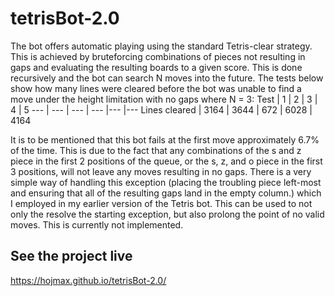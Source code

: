 # tetrisBot-2.0
The bot offers automatic playing using the standard Tetris-clear strategy. This is achieved by bruteforcing combinations of pieces not resulting in gaps and evaluating the resulting boards to a given score. This is done recursively and the bot can search N moves into the future. The tests below show how many lines were cleared before the bot was unable to find a move under the height limitation with no gaps where N = 3: 
Test | 1 | 2 | 3 | 4 | 5
--- | --- | --- | --- |--- |---
Lines cleared | 3164 | 3644 | 672 | 6028 | 4164

It is to be mentioned that this bot fails at the first move approximately 6.7% of the time. This is due to the fact that any combinations of the s and z piece in the first 2 positions of the queue, or the s, z, and o piece in the first 3 positions, will not leave any moves resulting in no gaps. There is a very simple way of handling this exception (placing the troubling piece left-most and ensuring that all of the resulting gaps land in the empty column.) which I employed in my earlier version of the Tetris bot. This can be used to not only the resolve the starting exception, but also prolong the point of no valid moves. This is currently not implemented.

## See the project live
https://hojmax.github.io/tetrisBot-2.0/
